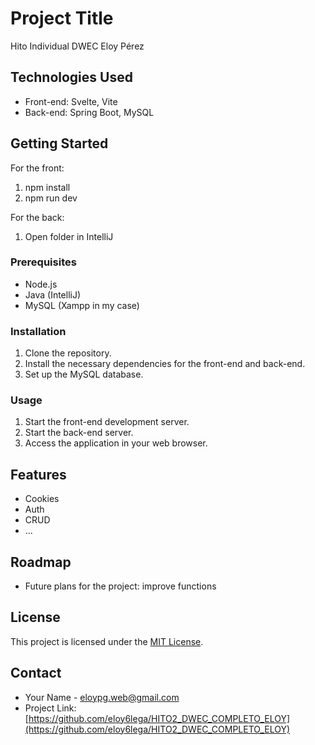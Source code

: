 # Project Title

Hito Individual DWEC Eloy Pérez

## Technologies Used

- Front-end: Svelte, Vite
- Back-end: Spring Boot, MySQL

## Getting Started

For the front:

1. npm install
2. npm run dev

For the back:

1. Open folder in IntelliJ

### Prerequisites

- Node.js
- Java (IntelliJ)
- MySQL (Xampp in my case)

### Installation

1. Clone the repository.
2. Install the necessary dependencies for the front-end and back-end.
3. Set up the MySQL database.

### Usage

1. Start the front-end development server.
2. Start the back-end server.
3. Access the application in your web browser.

## Features

- Cookies
- Auth
- CRUD
- ...

## Roadmap

- Future plans for the project: improve functions


## License

This project is licensed under the [MIT License](license).

## Contact

- Your Name - [eloypg.web@gmail.com](mailto:eloypg.web@gmail.com)
- Project Link: [https://github.com/eloy6lega/HITO2_DWEC_COMPLETO_ELOY](https://github.com/eloy6lega/HITO2_DWEC_COMPLETO_ELOY)
